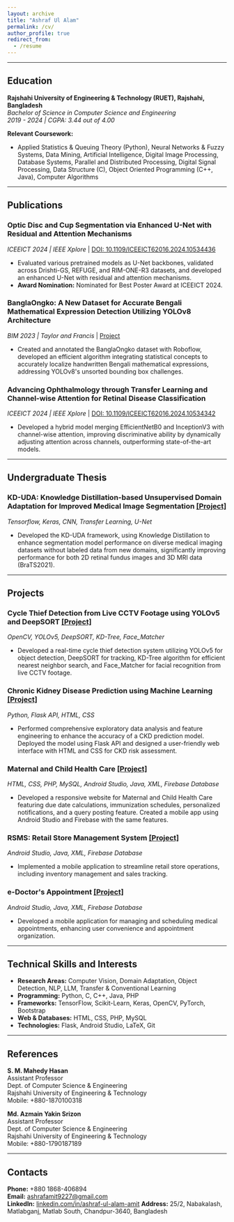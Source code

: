 ```yaml
---
layout: archive
title: "Ashraf Ul Alam"
permalink: /cv/
author_profile: true
redirect_from:
  - /resume
---
```

---

## Education

**Rajshahi University of Engineering & Technology (RUET), Rajshahi, Bangladesh**  
*Bachelor of Science in Computer Science and Engineering*  
*2019 - 2024 | CGPA: 3.44 out of 4.00*

**Relevant Coursework:**
- Applied Statistics & Queuing Theory (Python), Neural Networks & Fuzzy Systems, Data Mining, Artificial Intelligence, Digital Image Processing, Database Systems, Parallel and Distributed Processing, Digital Signal Processing, Data Structure (C), Object Oriented Programming (C++, Java), Computer Algorithms

---

## Publications

### **Optic Disc and Cup Segmentation via Enhanced U-Net with Residual and Attention Mechanisms**  
*ICEEICT 2024 | IEEE Xplore*  | [DOI: 10.1109/ICEEICT62016.2024.10534436](https://doi.org/10.1109/ICEEICT62016.2024.10534436)  
- Evaluated various pretrained models as U-Net backbones, validated across Drishti-GS, REFUGE, and RIM-ONE-R3 datasets, and developed an enhanced U-Net with residual and attention mechanisms.
- **Award Nomination:** Nominated for Best Poster Award at ICEEICT 2024.

### **BanglaOngko: A New Dataset for Accurate Bengali Mathematical Expression Detection Utilizing YOLOv8 Architecture**  
*BIM 2023 | Taylor and Francis* | [Project](https://github.com/ashraf-ul-alam-amit/BanglaOngko)
- Created and annotated the BanglaOngko dataset with Roboflow, developed an efficient algorithm integrating statistical concepts to accurately localize handwritten Bengali mathematical expressions, addressing YOLOv8's unsorted bounding box challenges.

### **Advancing Ophthalmology through Transfer Learning and Channel-wise Attention for Retinal Disease Classification**  
*ICEEICT 2024 | IEEE Xplore*  | [DOI: 10.1109/ICEEICT62016.2024.10534342](https://doi.org/10.1109/ICEEICT62016.2024.10534342)  
- Developed a hybrid model merging EfficientNetB0 and InceptionV3 with channel-wise attention, improving discriminative ability by dynamically adjusting attention across channels, outperforming state-of-the-art models.

---

## Undergraduate Thesis

### KD-UDA: Knowledge Distillation-based Unsupervised Domain Adaptation for Improved Medical Image Segmentation  [[Project]](https://github.com/ashraf-ul-alam-amit/KD-UDA)
*Tensorflow, Keras, CNN, Transfer Learning, U-Net*  
- Developed the KD-UDA framework, using Knowledge Distillation to enhance segmentation model performance on diverse medical imaging datasets without labeled data from new domains, significantly improving performance for both 2D retinal fundus images and 3D MRI data (BraTS2021).

---

## Projects

### **Cycle Thief Detection from Live CCTV Footage using YOLOv5 and DeepSORT**  [[Project]](https://github.com/ashraf-ul-alam-amit/cycle_theif)
*OpenCV, YOLOv5, DeepSORT, KD-Tree, Face_Matcher*  
- Developed a real-time cycle thief detection system utilizing YOLOv5 for object detection, DeepSORT for tracking, KD-Tree algorithm for efficient nearest neighbor search, and Face_Matcher for facial recognition from live CCTV footage.

### **Chronic Kidney Disease Prediction using Machine Learning**  [[Project]](https://github.com/ashraf-ul-alam-amit/cycle_theif)
*Python, Flask API, HTML, CSS*  
- Performed comprehensive exploratory data analysis and feature engineering to enhance the accuracy of a CKD prediction model. Deployed the model using Flask API and designed a user-friendly web interface with HTML and CSS for CKD risk assessment.

### **Maternal and Child Health Care**  [[Project]](https://github.com/ashraf-ul-alam-amit/Maternal_Care)
*HTML, CSS, PHP, MySQL, Android Studio, Java, XML, Firebase Database*  
- Developed a responsive website for Maternal and Child Health Care featuring due date calculations, immunization schedules, personalized notifications, and a query posting feature. Created a mobile app using Android Studio and Firebase with the same features.

### **RSMS: Retail Store Management System**  [[Project]](https://github.com/ashraf-ul-alam-amit/Retail-Store-Management-System)
*Android Studio, Java, XML, Firebase Database*  
- Implemented a mobile application to streamline retail store operations, including inventory management and sales tracking.

### **e-Doctor's Appointment**  [[Project]](https://github.com/ashraf-ul-alam-amit/eDoctor-sAppointment)
*Android Studio, Java, XML, Firebase Database*  
- Developed a mobile application for managing and scheduling medical appointments, enhancing user convenience and appointment organization.

---

## Technical Skills and Interests

- **Research Areas:** Computer Vision, Domain Adaptation, Object Detection, NLP, LLM, Transfer & Conventional Learning
- **Programming:** Python, C, C++, Java, PHP
- **Frameworks:** TensorFlow, Scikit-Learn, Keras, OpenCV, PyTorch, Bootstrap
- **Web & Databases:** HTML, CSS, PHP, MySQL
- **Technologies:** Flask, Android Studio, LaTeX, Git

---

## References

**S. M. Mahedy Hasan**  
Assistant Professor  
Dept. of Computer Science & Engineering  
Rajshahi University of Engineering & Technology  
Mobile: +880-1870100318  

**Md. Azmain Yakin Srizon**  
Assistant Professor  
Dept. of Computer Science & Engineering  
Rajshahi University of Engineering & Technology  
Mobile: +880-1790187189

---

## Contacts
 
**Phone:** +880 1868-406894  
**Email:** [ashrafamit9227@gmail.com](mailto:ashrafamit9227@gmail.com)  
**LinkedIn:** [linkedin.com/in/ashraf-ul-alam-amit](https://www.linkedin.com/in/ashraf-ul-alam-amit)
**Address:** 25/2, Nabakalash, Matlabganj, Matlab South, Chandpur-3640, Bangladesh 



<!--
<img align="left" alt="Python" width="26px" src="https://raw.githubusercontent.com/github/explore/master/topics/python/python.png" /> <img align="left" alt="TensorFlow" width="26px" src="https://raw.githubusercontent.com/github/explore/master/topics/tensorflow/tensorflow.png" /> <img align="left" alt="Scikit-Learn" width="26px" src="https://raw.githubusercontent.com/github/explore/master/topics/scikit-learn/scikit-learn.png" /> <img align="left" alt="Keras" width="26px" src="https://raw.githubusercontent.com/github/explore/master/topics/keras/keras.png" /> <img align="left" alt="OpenCV" width="26px" src="https://raw.githubusercontent.com/github/explore/master/topics/opencv/opencv.png" /> <img align="left" alt="PyTorch" width="26px" src="https://raw.githubusercontent.com/github/explore/master/topics/pytorch/pytorch.png" /><img align="left" alt="C" width="26px" src="https://raw.githubusercontent.com/jmnote/z-icons/master/svg/c.svg" /> <img align="left" alt="C++" width="26px" src="https://raw.githubusercontent.com/jmnote/z-icons/master/svg/cpp.svg" /> <img align="left" alt="Java" width="26px" src="https://raw.githubusercontent.com/github/explore/master/topics/java/java.png" /> <img align="left" alt="PHP" width="26px" src="https://raw.githubusercontent.com/github/explore/master/topics/php/php.png" />  <img align="left" alt="Bootstrap" width="26px" src="https://raw.githubusercontent.com/github/explore/master/topics/bootstrap/bootstrap.png" /> <img align="left" alt="HTML5" width="26px" src="https://raw.githubusercontent.com/github/explore/master/topics/html/html.png" /> <img align="left" alt="CSS3" width="26px" src="https://raw.githubusercontent.com/github/explore/master/topics/css/css.png" /> <img align="left" alt="MySQL" width="26px" src="https://raw.githubusercontent.com/github/explore/master/topics/mysql/mysql.png" /> <img align="left" alt="Flask" width="26px" src="https://raw.githubusercontent.com/github/explore/master/topics/flask/flask.png" /> <img align="left" alt="Android Studio" width="26px" src="https://raw.githubusercontent.com/github/explore/master/topics/android-studio/android-studio.png" /> <img align="left" alt="LaTeX" width="26px" src="https://raw.githubusercontent.com/github/explore/master/topics/latex/latex.png" /> <img align="left" alt="Git" width="26px" src="https://raw.githubusercontent.com/jmnote/z-icons/master/svg/git.svg" /> <br /> <br /> <hr />




### GitHub Stats

![Ashraf's GitHub Stats](https://github-readme-stats.vercel.app/api?username=ashraf-ul-alam-amit&count_private=true)
![Ashraf's GitHub Streak Stats](https://github-readme-streak-stats-peach.vercel.app?user=ashraf-ul-alam-amit)




**ashraf-ul-alam-amit/ashraf-ul-alam-amit** is a ✨ _special_ ✨ repository because its `README.md` (this file) appears on your GitHub profile.

Here are some ideas to get you started:

- 🔭 I’m currently working on ...
- 🌱 I’m currently learning ...
- 👯 I’m looking to collaborate on ...
- 🤔 I’m looking for help with ...
- 💬 Ask me about ...
- 📫 How to reach me: ...
- 😄 Pronouns: ...
- ⚡ Fun fact: ...
-->

